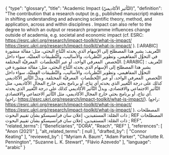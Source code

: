 {
    "type": "glossary",
    "title": "Academic Impact (التَّأثير الأكاديميّ)",
    "definition": "The contribution that a research output (e.g., published manuscript) makes in shifting understanding and advancing scientific theory, method, and application, across and within disciplines . Impact can also refer to the degree to which an output or research programme influences change outside of academia, e.g. societal and economic impact (cf. ESRC: https://esrc.ukri.org/research/impact-toolkit/what-is-impact/ https://esrc.ukri.org/research/impact-toolkit/what-is-impact/ ). [:ARABIC] التَّعريف: يشير هذا المصطلح إلى الإسهام الذي يحدثه النَّتاج البحثي، مثل: مقالة منشورة في التحوُّل المفاهيمي، وتطوير النَّظريات، والأساليب، والتَّطبيقات العمليَّة، سواء داخل التَّخصص  المعرفي الواحد، أو عبر التَّخصُّصات  المعرفيَّة المختلفة.  [:ARABIC] التَّعريف : يشير هذا المصطلح إلى الإسهام الذي يحدثه النَّتاج البحثي، مثل: مقالة منشورة في التحوُّل المفاهيمي، وتطوير النَّظريات، والأساليب، والتَّطبيقات العمليَّة، سواء داخل التَّخصص  المعرفي الواحد، أو عبر التَّخصُّصات  المعرفيَّة المختلفة. ويدلُّ التَّأثير الأكاديمي كذلك على درجة التَّغيير الذي يحدثه أي نتاج، أو برنامج بحثي خارج المجال الأكاديمي، مثل التَّأثير الاجتماعي والاقتصادي. ويدلُّ التَّأثير الأكاديمي كذلك على درجة التَّغيير الذي يحدثه أي نتاج، أو برنامج بحثي خارج المجال الأكاديمي، مثل التَّأثير الاجتماعي والاقتصادي. (راجع: https://esrc.ukri.org/research/impact-toolkit/what-is-impact/).  (راجع:  https://esrc.ukri.org/research/impact-toolkit/what-is-impact/ https://esrc.ukri.org/research/impact-toolkit/what-is-impact/ ). المصطلحات ذات الصّلة: المستفيدين، إعلان سان فرانسيسكو بشأن تقييم البحوث ; REF المصطلحات ذات الصّلة: المستفيدين، إعلان سان فرانسيسكو بشأن تقييم البحوث ; REF",
    "related_terms": [
        "Beneficiaries",
        "DORA",
        "Reach",
        "REF"
    ],
    "references": [
        "Anon (2021)"
    ],
    "alt_related_terms": [
        null
    ],
    "drafted_by": [
        "Connor Keating"
    ],
    "reviewed_by": [
        "Myriam A. Baum",
        "Adam Parker",
        "Charlotte R. Pennington",
        "Suzanne L. K. Stewart",
        "Flávio Azevedo"
    ],
    "language": "arabic"
}